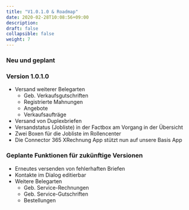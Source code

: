 ```yaml
---
title: "V1.0.1.0 & Roadmap"
date: 2020-02-28T10:08:56+09:00
description: 
draft: false
collapsible: false
weight: 7
---
```

### Neu und geplant

### Version 1.0.1.0
- Versand weiterer Belegarten
    - Geb. Verkaufsgutschriften
    - Registrierte Mahnungen
    - Angebote
    - Verkaufsaufträge
- Versand von Duplexbriefen
- Versandstatus (Jobliste) in der Factbox am Vorgang in der Übersicht
- Zwei Boxen für die Jobliste im Rollencenter
- Die Connector 365 XRechnung App stützt nun auf unsere Basis App

### Geplante Funktionen für zukünftige Versionen
- Erneutes versenden von fehlerhaften Briefen
- Kontakte im Dialog editierbar
- Weitere Belegarten
    - Geb. Service-Rechnungen
    - Geb. Service-Gutschriften
    - Bestellungen
